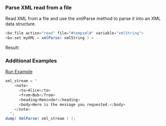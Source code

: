 ### Parse XML read from a file

Read XML from a file and use the xmlParse method to parse it into an XML data structure.


```java
<bx:file action="read" file="#tempxml#" variable="xmlString">
<bx:set myXML = xmlParse( xmlString ) >
```

Result: 

### Additional Examples

<a href="https://try.boxlang.io/?code=eJxFjrEOwiAURXe%2B4qVTu8gHFEl0cjRObobKtSXhFQWatH9vgyG%2B6byTO5yV%2FSPlCMN0pEbQfmoOGbrg%2FuSgT949oeROVb5iYH0Og5KFqp5grJtHfQO72SIqWU1dDMFu%2BoIIconyBGKkZEbQFhaK%2BCxIGfagZBn%2BcmTtaXphF363dGd%2FNTGhpfWf31HXiy%2FEgj49" target="_blank">Run Example</a>

```java
xml_stream = "
    <note>
      <to>Alice</to>
      <from>Bob</from>
      <heading>Reminder</heading>
      <body>Here is the message you requested.</body>
    </note>
  ";
dump( XmlParse( xml_stream ) );

```



